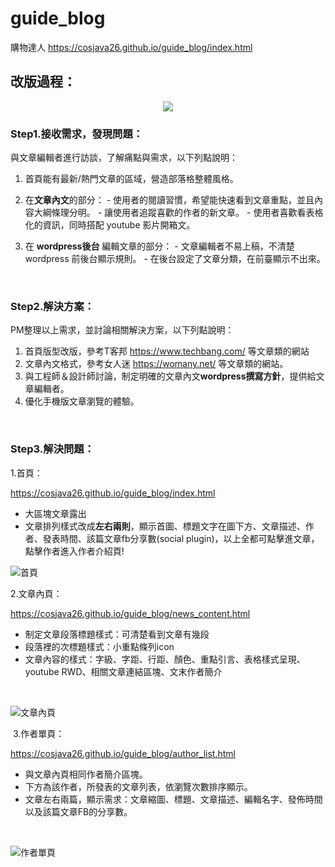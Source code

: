 # guide_blog
購物達人
https://cosjava26.github.io/guide_blog/index.html

## 改版過程：
<p align="center">
  <img src="http://i.imgur.com/KajoSVQ.png">
</p>  

### Step1.接收需求，發現問題：

與文章編輯者進行訪談，了解痛點與需求，以下列點說明：

  1. 首頁能有最新/熱門文章的區域，營造部落格整體風格。
  
  2. 在**文章內文**的部分：
    - 使用者的閱讀習慣，希望能快速看到文章重點，並且內容大綱條理分明。
    - 讓使用者追蹤喜歡的作者的新文章。
    - 使用者喜歡看表格化的資訊，同時搭配 youtube 影片開箱文。

  3. 在 **wordpress後台** 編輯文章的部分：
    - 文章編輯者不易上稿，不清楚 wordpress 前後台顯示規則。
    - 在後台設定了文章分類，在前臺顯示不出來。
<br />

### Step2.解決方案：

PM整理以上需求，並討論相關解決方案，以下列點說明：
  1. 首頁版型改版，參考T客邦 https://www.techbang.com/ 等文章類的網站
  2. 文章內文格式，參考女人迷 https://womany.net/ 等文章類的網站。
  3. 與工程師＆設計師討論，制定明確的文章內文**wordpress撰寫方針**，提供給文章編輯者。
  4. 優化手機版文章瀏覽的體驗。
<br />

### Step3.解決問題：
  1.首頁：
  
  https://cosjava26.github.io/guide_blog/index.html
  - 大區塊文章露出
  - 文章排列樣式改成**左右兩則**，顯示首圖、標題文字在圖下方、文章描述、作者、發表時間、該篇文章fb分享數(social plugin)，以上全都可點擊進文章，點擊作者進入作者介紹頁!

![首頁](http://i.imgur.com/e7Sysuf.png)

  2.文章內頁：
  
  https://cosjava26.github.io/guide_blog/news_content.html
  
  - 制定文章段落標題樣式：可清楚看到文章有幾段
  - 段落裡的次標題樣式：小重點條列icon
  - 文章內容的樣式：字級、字距、行距、顏色、重點引言、表格樣式呈現、youtube RWD、相關文章連結區塊、文末作者簡介
  <br />
  
  ![文章內頁](http://i.imgur.com/Vh8YlwO.png)
  
  3.作者單頁：
  
  https://cosjava26.github.io/guide_blog/author_list.html
  
  - 與文章內頁相同作者簡介區塊。
  - 下方為該作者，所發表的文章列表，依瀏覽次數排序顯示。
  - 文章左右兩篇，顯示需求：文章縮圖、標題、文章描述、編輯名字、發佈時間以及該篇文章FB的分享數。

  <br />
  
  ![作者單頁](http://i.imgur.com/yducCZH.jpg)
